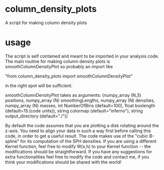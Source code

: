 # column_density_plots
A script for making column density plots

# usage
The script is self contained and meant to be imported in your analysis code. 
The main routine for making column density plots is smoothColumnDensityPlot so probably an import like

"from column_density_plots import smoothColumnDensityPlot"

in the right spot will be sufficient.

smoothColumnDensityPlot takes as arguments: 
(numpy_array (N,3) positions, numpy_array (N) smoothingLengths, numpy_array (N) densities, numpy_array (N) masses, 
 int NumberOfBins (default=100), float boxlength (default=15.(code units)), string colormap (default="inferno"), string output_directory (default="./")) 

By default the code assumes that you are plotting a disk rotating around the z-axis. You need to align your data in such a way first before calling this code, in order to get a useful result. The code makes use of the "cubic B-spline" for its computation of the SPH densities. If you are using a different Kernel function, feel free to modify W(x,h) to your Kernel function -- the modifications should be straightforward.
If you have any suggestions for extra functionalities feel free to modify the code and contact me, if you think your modifications should be shared with the world!
